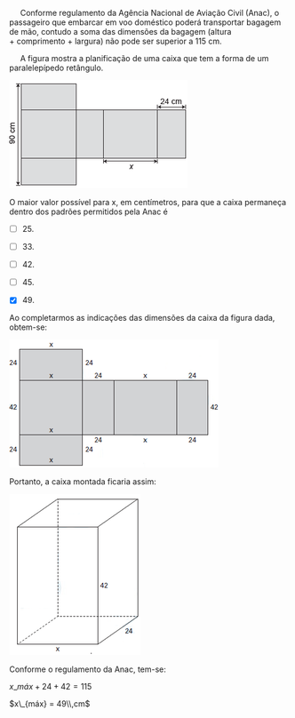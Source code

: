 

     Conforme regulamento da Agência Nacional de Aviação Civil (Anac), o passageiro que embarcar em voo doméstico poderá transportar bagagem de mão, contudo a soma das dimensões da bagagem (altura + comprimento + largura) não pode ser superior a 115 cm.

     A figura mostra a planificação de uma caixa que tem a forma de um paralelepípedo retângulo.

![](7bdd4d8c-785b-f59d-2da5-b4e02348afb2.png)

O maior valor possível para x, em centímetros, para que a caixa permaneça dentro dos padrões permitidos pela Anac é



- [ ] 25\.
- [ ] 33\.
- [ ] 42\.
- [ ] 45\.
- [x] 49\.


Ao completarmos as indicações das dimensões da caixa da figura dada, obtem-se:

![](ff7823e3-dab3-f987-c5f9-6420e590d425.png)

Portanto, a caixa montada ficaria assim:

![](a6a7fa87-ed72-1f46-efa3-1228298ad001.png)

Conforme o regulamento da Anac, tem-se:

$x\_{máx} + 24 + 42 = 115$

$x\_{máx} = 49\\,cm$

        